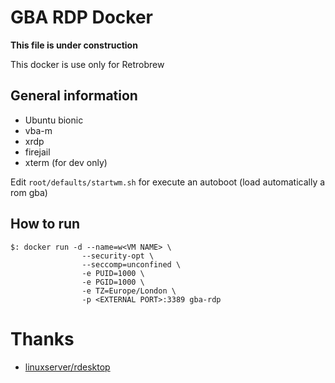 # GBA RDP Docker

**This file is under construction**

This docker is use only for Retrobrew

## General information
* Ubuntu bionic
* vba-m
* xrdp
* firejail
* xterm (for dev only)

Edit ``root/defaults/startwm.sh`` for execute an autoboot (load automatically a rom gba)

## How to run

```shell
$: docker run -d --name=w<VM NAME> \ 
                --security-opt \
                --seccomp=unconfined \
                -e PUID=1000 \
                -e PGID=1000 \
                -e TZ=Europe/London \
                -p <EXTERNAL PORT>:3389 gba-rdp
```

# Thanks
* [linuxserver/rdesktop](https://github.com/Retrobrew/gba_docker)
